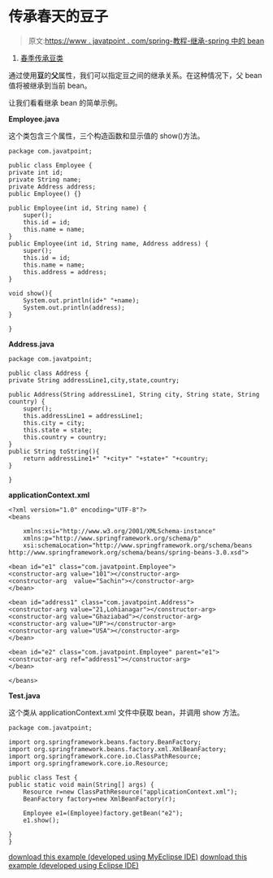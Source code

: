 # 传承春天的豆子

> 原文:[https://www . javatpoint . com/spring-教程-继承-spring 中的 bean](https://www.javatpoint.com/spring-tutorial-inheriting-bean-in-spring)

1.  [春季传承豆类](#)

通过使用**豆**的**父**属性，我们可以指定豆之间的继承关系。在这种情况下，父 bean 值将被继承到当前 bean。

让我们看看继承 bean 的简单示例。

**Employee.java**

这个类包含三个属性，三个构造函数和显示值的 show()方法。

```
package com.javatpoint;

public class Employee {
private int id;
private String name;
private Address address;
public Employee() {}

public Employee(int id, String name) {
	super();
	this.id = id;
	this.name = name;
}
public Employee(int id, String name, Address address) {
	super();
	this.id = id;
	this.name = name;
	this.address = address;
}

void show(){
	System.out.println(id+" "+name);
	System.out.println(address);
}

}

```

**Address.java**

```
package com.javatpoint;

public class Address {
private String addressLine1,city,state,country;

public Address(String addressLine1, String city, String state, String country) {
	super();
	this.addressLine1 = addressLine1;
	this.city = city;
	this.state = state;
	this.country = country;
}
public String toString(){
	return addressLine1+" "+city+" "+state+" "+country;
}

}

```

**applicationContext.xml**

```
<?xml version="1.0" encoding="UTF-8"?>
<beans

	xmlns:xsi="http://www.w3.org/2001/XMLSchema-instance"
	xmlns:p="http://www.springframework.org/schema/p"
	xsi:schemaLocation="http://www.springframework.org/schema/beans 
http://www.springframework.org/schema/beans/spring-beans-3.0.xsd">

<bean id="e1" class="com.javatpoint.Employee">
<constructor-arg value="101"></constructor-arg>
<constructor-arg  value="Sachin"></constructor-arg>
</bean>

<bean id="address1" class="com.javatpoint.Address">
<constructor-arg value="21,Lohianagar"></constructor-arg>
<constructor-arg value="Ghaziabad"></constructor-arg>
<constructor-arg value="UP"></constructor-arg>
<constructor-arg value="USA"></constructor-arg>
</bean>

<bean id="e2" class="com.javatpoint.Employee" parent="e1">
<constructor-arg ref="address1"></constructor-arg>
</bean>

</beans>

```

**Test.java**

这个类从 applicationContext.xml 文件中获取 bean，并调用 show 方法。

```
package com.javatpoint;

import org.springframework.beans.factory.BeanFactory;
import org.springframework.beans.factory.xml.XmlBeanFactory;
import org.springframework.core.io.ClassPathResource;
import org.springframework.core.io.Resource;

public class Test {
public static void main(String[] args) {
	Resource r=new ClassPathResource("applicationContext.xml");
	BeanFactory factory=new XmlBeanFactory(r);

	Employee e1=(Employee)factory.getBean("e2");
	e1.show();

}
}

```

[download this example (developed using MyEclipse IDE)](https://static.javatpoint.com/src/sp/ci7.zip)
[download this example (developed using Eclipse IDE)](https://static.javatpoint.com/src/sp/eclipse/ci7.zip)